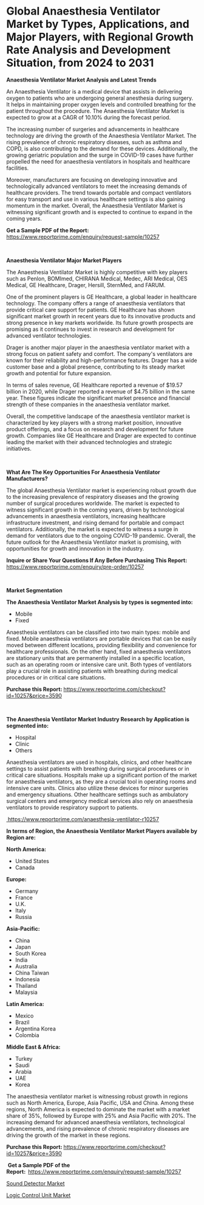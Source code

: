 <p><h1>Global Anaesthesia Ventilator Market by Types, Applications, and Major Players, with Regional Growth Rate Analysis and Development Situation, from 2024 to 2031</h1></p><p><strong>Anaesthesia Ventilator Market Analysis and Latest Trends</strong></p>
<p><p>An Anaesthesia Ventilator is a medical device that assists in delivering oxygen to patients who are undergoing general anesthesia during surgery. It helps in maintaining proper oxygen levels and controlled breathing for the patient throughout the procedure. The Anaesthesia Ventilator Market is expected to grow at a CAGR of 10.10% during the forecast period.</p><p>The increasing number of surgeries and advancements in healthcare technology are driving the growth of the Anaesthesia Ventilator Market. The rising prevalence of chronic respiratory diseases, such as asthma and COPD, is also contributing to the demand for these devices. Additionally, the growing geriatric population and the surge in COVID-19 cases have further propelled the need for anaesthesia ventilators in hospitals and healthcare facilities.</p><p>Moreover, manufacturers are focusing on developing innovative and technologically advanced ventilators to meet the increasing demands of healthcare providers. The trend towards portable and compact ventilators for easy transport and use in various healthcare settings is also gaining momentum in the market. Overall, the Anaesthesia Ventilator Market is witnessing significant growth and is expected to continue to expand in the coming years.</p></p>
<p><strong>Get a Sample PDF of the Report:&nbsp;</strong> <a href="https://www.reportprime.com/enquiry/request-sample/10257">https://www.reportprime.com/enquiry/request-sample/10257</a></p>
<p>&nbsp;</p>
<p><strong>Anaesthesia Ventilator Major Market Players</strong></p>
<p><p>The Anaesthesia Ventilator Market is highly competitive with key players such as Penlon, BOMImed, CHIRANA Medical, Medec, ARI Medical, OES Medical, GE Healthcare, Drager, Hersill, SternMed, and FARUM.</p><p>One of the prominent players is GE Healthcare, a global leader in healthcare technology. The company offers a range of anaesthesia ventilators that provide critical care support for patients. GE Healthcare has shown significant market growth in recent years due to its innovative products and strong presence in key markets worldwide. Its future growth prospects are promising as it continues to invest in research and development for advanced ventilator technologies.</p><p>Drager is another major player in the anaesthesia ventilator market with a strong focus on patient safety and comfort. The company's ventilators are known for their reliability and high-performance features. Drager has a wide customer base and a global presence, contributing to its steady market growth and potential for future expansion.</p><p>In terms of sales revenue, GE Healthcare reported a revenue of $19.57 billion in 2020, while Drager reported a revenue of $4.75 billion in the same year. These figures indicate the significant market presence and financial strength of these companies in the anaesthesia ventilator market.</p><p>Overall, the competitive landscape of the anaesthesia ventilator market is characterized by key players with a strong market position, innovative product offerings, and a focus on research and development for future growth. Companies like GE Healthcare and Drager are expected to continue leading the market with their advanced technologies and strategic initiatives.</p></p>
<p>&nbsp;</p>
<p><strong>What Are The Key Opportunities For Anaesthesia Ventilator Manufacturers?</strong></p>
<p><p>The global Anaesthesia Ventilator market is experiencing robust growth due to the increasing prevalence of respiratory diseases and the growing number of surgical procedures worldwide. The market is expected to witness significant growth in the coming years, driven by technological advancements in anaesthesia ventilators, increasing healthcare infrastructure investment, and rising demand for portable and compact ventilators. Additionally, the market is expected to witness a surge in demand for ventilators due to the ongoing COVID-19 pandemic. Overall, the future outlook for the Anaesthesia Ventilator market is promising, with opportunities for growth and innovation in the industry.</p></p>
<p><strong>Inquire or Share Your Questions If Any Before Purchasing This Report:</strong> <a href="https://www.reportprime.com/enquiry/pre-order/10257">https://www.reportprime.com/enquiry/pre-order/10257</a></p>
<p>&nbsp;</p>
<p><strong>Market Segmentation</strong></p>
<p><strong>The Anaesthesia Ventilator Market Analysis by types is segmented into:</strong></p>
<p><ul><li>Mobile</li><li>Fixed</li></ul></p>
<p><p>Anaesthesia ventilators can be classified into two main types: mobile and fixed. Mobile anaesthesia ventilators are portable devices that can be easily moved between different locations, providing flexibility and convenience for healthcare professionals. On the other hand, fixed anaesthesia ventilators are stationary units that are permanently installed in a specific location, such as an operating room or intensive care unit. Both types of ventilators play a crucial role in assisting patients with breathing during medical procedures or in critical care situations.</p></p>
<p><strong>Purchase this Report:&nbsp;</strong><a href="https://www.reportprime.com/checkout?id=10257&price=3590">https://www.reportprime.com/checkout?id=10257&price=3590</a></p>
<p>&nbsp;</p>
<p><strong>The Anaesthesia Ventilator Market Industry Research by Application is segmented into:</strong></p>
<p><ul><li>Hospital</li><li>Clinic</li><li>Others</li></ul></p>
<p><p>Anaesthesia ventilators are used in hospitals, clinics, and other healthcare settings to assist patients with breathing during surgical procedures or in critical care situations. Hospitals make up a significant portion of the market for anaesthesia ventilators, as they are a crucial tool in operating rooms and intensive care units. Clinics also utilize these devices for minor surgeries and emergency situations. Other healthcare settings such as ambulatory surgical centers and emergency medical services also rely on anaesthesia ventilators to provide respiratory support to patients.</p></p>
<p><a href="https://www.reportprime.com/anaesthesia-ventilator-r10257">&nbsp;https://www.reportprime.com/anaesthesia-ventilator-r10257</a></p>
<p><strong>In terms of Region, the Anaesthesia Ventilator Market Players available by Region are:</strong></p>
<p>
    <p> <strong> North America: </strong>
        <ul>
            <li>United States</li>
            <li>Canada</li>
        </ul>
        </p> 
    <p> <strong> Europe: </strong>
        <ul>
            <li>Germany</li>
            <li>France</li>
            <li>U.K.</li>
            <li>Italy</li>
            <li>Russia</li>
        </ul>
        </p> 
    <p> <strong> Asia-Pacific: </strong>
        <ul>
            <li>China</li>
            <li>Japan</li>
            <li>South Korea</li>
            <li>India</li>
            <li>Australia</li>
            <li>China Taiwan</li>
            <li>Indonesia</li>
            <li>Thailand</li>
            <li>Malaysia</li>
        </ul>
        </p> 
    <p> <strong> Latin America: </strong>
        <ul>
            <li>Mexico</li>
            <li>Brazil</li>
            <li>Argentina Korea</li>
            <li>Colombia</li>
        </ul>
        </p> 
    <p> <strong> Middle East & Africa: </strong>
        <ul>
            <li>Turkey</li>
            <li>Saudi</li>
            <li>Arabia</li>
            <li>UAE</li>
            <li>Korea</li>
        </ul>
    </p>
    </p>
<p><p>The anaesthesia ventilator market is witnessing robust growth in regions such as North America, Europe, Asia Pacific, USA and China. Among these regions, North America is expected to dominate the market with a market share of 35%, followed by Europe with 25% and Asia Pacific with 20%. The increasing demand for advanced anaesthesia ventilators, technological advancements, and rising prevalence of chronic respiratory diseases are driving the growth of the market in these regions.</p></p>
<p><strong>Purchase this Report: </strong><a href="https://www.reportprime.com/checkout?id=10257&price=3590">https://www.reportprime.com/checkout?id=10257&price=3590</a></p>
<p>&nbsp;<strong>Get a Sample PDF of the Report:&nbsp;&nbsp;</strong><a href="https://www.reportprime.com/enquiry/request-sample/10257">https://www.reportprime.com/enquiry/request-sample/10257</a></p>
<p><strong></strong></p>
<p><p><a href="https://noble-drawer-34c.notion.site/Analyzing-Sound-Detector-Market-Global-Industry-Perspective-and-Forecast-2024-to-2031-9f211fe96d1c478f9357ec6d460a2dff">Sound Detector Market</a></p><p><a href="https://three-jumbo-f6d.notion.site/Decoding-Logic-Control-Unit-Market-Metrics-Market-Share-Trends-and-Growth-Patterns-46c4cc4aca704eda99ee9eec81049d34">Logic Control Unit Market</a></p></p>